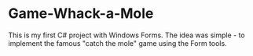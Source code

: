 # Game-Whack-a-Mole
This is my first C# project with Windows Forms. The idea was simple - to implement the famous "catch the mole" game using the Form tools.
